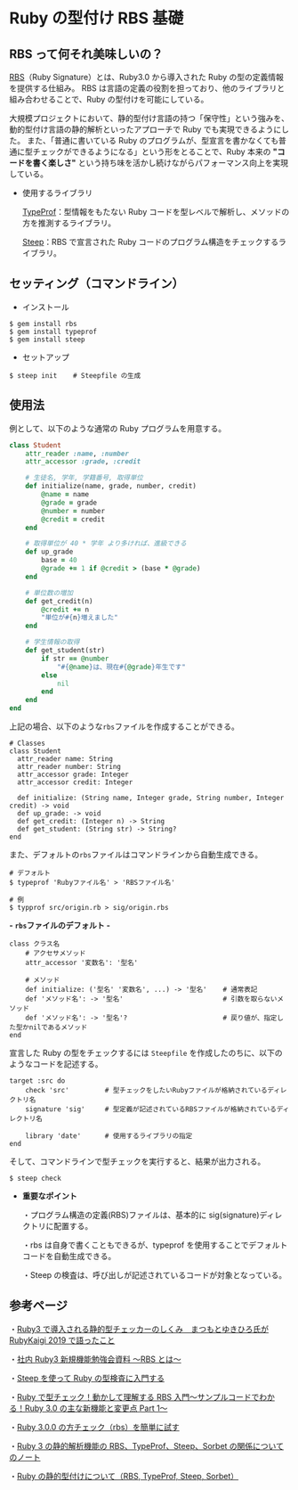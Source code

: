 # Ruby の型付け RBS 基礎

## RBS って何それ美味しいの？

[RBS](https://github.com/ruby/rbs)（Ruby Signature）とは、Ruby3.0 から導入された Ruby の型の定義情報を提供する仕組み。
RBS は言語の定義の役割を担っており、他のライブラリと組み合わせることで、Ruby の型付けを可能にしている。

大規模プロジェクトにおいて、静的型付け言語の持つ「保守性」という強みを、動的型付け言語の静的解析といったアプローチで Ruby でも実現できるようにした。
また、「普通に書いている Ruby のプログラムが、型宣言を書かなくても普通に型チェックができるようになる」という形をとることで、Ruby 本来の **"コードを書く楽しさ"** という持ち味を活かし続けながらパフォーマンス向上を実現している。

- 使用するライブラリ

  [TypeProf](https://github.com/ruby/typeprof)：型情報をもたない Ruby コードを型レベルで解析し、メソッドの方を推測するライブラリ。

  [Steep](https://github.com/soutaro/steep/tree/master)：RBS で宣言された Ruby コードのプログラム構造をチェックするライブラリ。

## セッティング（コマンドライン）

- インストール

```
$ gem install rbs
$ gem install typeprof
$ gem install steep
```

- セットアップ

```
$ steep init    # Steepfile の生成
```

## 使用法

例として、以下のような通常の Ruby プログラムを用意する。

```./src/origin.rb
class Student
    attr_reader :name, :number
    attr_accessor :grade, :credit

    # 生徒名, 学年, 学籍番号, 取得単位
    def initialize(name, grade, number, credit)
        @name = name
        @grade = grade
        @number = number
        @credit = credit
    end

    # 取得単位が 40 * 学年 より多ければ、進級できる
    def up_grade
        base = 40
        @grade += 1 if @credit > (base * @grade)
    end

    # 単位数の増加
    def get_credit(n)
        @credit += n
        "単位が#{n}増えました"
    end

    # 学生情報の取得
    def get_student(str)
        if str == @number
            "#{@name}は、現在#{@grade}年生です"
        else
            nil
        end
    end
end
```

上記の場合、以下のような`rbs`ファイルを作成することができる。

```./sig/origin.rbs
# Classes
class Student
  attr_reader name: String
  attr_reader number: String
  attr_accessor grade: Integer
  attr_accessor credit: Integer

  def initialize: (String name, Integer grade, String number, Integer credit) -> void
  def up_grade: -> void
  def get_credit: (Integer n) -> String
  def get_student: (String str) -> String?
end
```

また、デフォルトの`rbs`ファイルはコマンドラインから自動生成できる。

```
# デフォルト
$ typeprof 'Rubyファイル名' > 'RBSファイル名'

# 例
$ typprof src/origin.rb > sig/origin.rbs
```

**- `rbs`ファイルのデフォルト -**

```
class クラス名
    # アクセサメソッド
    attr_accessor '変数名': '型名'

    # メソッド
    def initialize: ('型名' '変数名', ...) -> '型名'    # 通常表記
    def 'メソッド名': -> '型名'                         # 引数を取らないメソッド
    def 'メソッド名': -> '型名'?                        # 戻り値が、指定した型かnilであるメソッド
end
```

宣言した Ruby の型をチェックするには `Steepfile` を作成したのちに、以下のようなコードを記述する。

```./Steepfile
target :src do
    check 'src'         # 型チェックをしたいRubyファイルが格納されているディレクトリ名
    signature 'sig'     # 型定義が記述されているRBSファイルが格納されているディレクトリ名

    library 'date'      # 使用するライブラリの指定
end
```

そして、コマンドラインで型チェックを実行すると、結果が出力される。

```
$ steep check
```

- **重要なポイント**

  ・プログラム構造の定義(RBS)ファイルは、基本的に sig(signature)ディレクトリに配置する。

  ・rbs は自身で書くこともできるが、typeprof を使用することでデフォルトコードを自動生成できる。

  ・Steep の検査は、呼び出しが記述されているコードが対象となっている。

## 参考ページ

・[Ruby3 で導入される静的型チェッカーのしくみ　まつもとゆきひろ氏が RubyKaigi 2019 で語ったこと](https://logmi.jp/tech/articles/321280)

・[社内 Ruby3 新規機能勉強会資料 〜RBS とは〜](https://qiita.com/getty104/items/9a2a20a6e170ab53191c)

・[Steep を使って Ruby の型検査に入門する](https://qiita.com/kettomorrow/items/8ccada8a4c9eac85b7ad)

・[Ruby で型チェック！動かして理解する RBS 入門〜サンプルコードでわかる！Ruby 3.0 の主な新機能と変更点 Part 1〜](https://qiita.com/jnchito/items/bf8c6c2e1dd6cff05f4e)

・[Ruby 3.0.0 の方チェック（rbs）を簡単に試す](https://qiita.com/TokyoYoshida/items/06372ed32cdd0617a431)

・[Ruby 3 の静的解析機能の RBS、TypeProf、Steep、Sorbet の関係についてのノート](https://techlife.cookpad.com/entry/2020/12/09/120454)

・[Ruby の静的型付けについて（RBS, TypeProf, Steep, Sorbet）](https://blog.share-wis.com/typinginruby)
